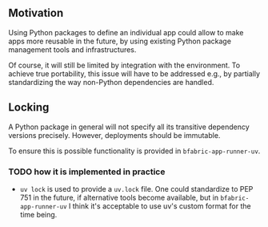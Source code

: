 ## Motivation

Using Python packages to define an individual app could allow to make apps more reusable in the future,
by using existing Python package management tools and infrastructures.

Of course, it will still be limited by integration with the environment. To achieve true portability, this issue will
have to be addressed e.g., by partially standardizing the way non-Python dependencies are handled.

## Locking

A Python package in general will not specify all its transitive dependency versions precisely.
However, deployments should be immutable.

To ensure this is possible functionality is provided in `bfabric-app-runner-uv`.

### TODO how it is implemented in practice

- `uv lock` is used to provide a `uv.lock` file. One could standardize to PEP 751 in the future, if alternative tools
    become available, but in `bfabric-app-runner-uv` I think it's acceptable to use uv's custom format for the time being.

